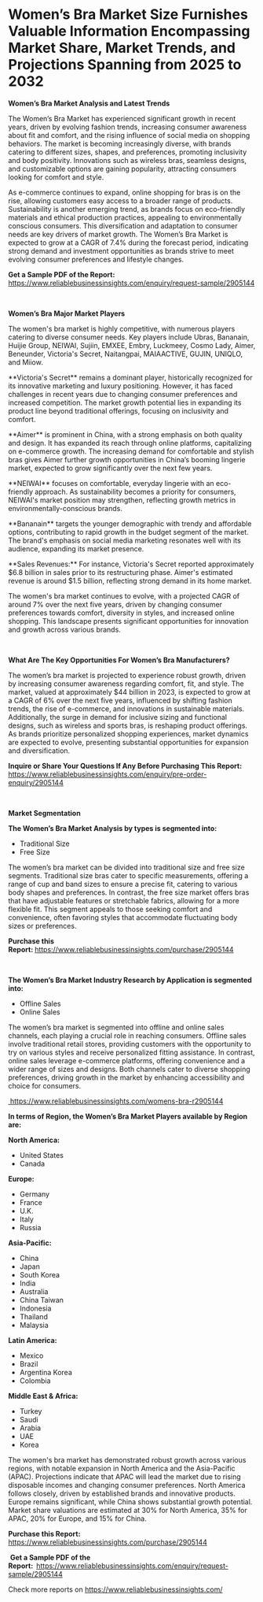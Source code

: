 <p><h1>Women’s Bra Market Size Furnishes Valuable Information Encompassing Market Share, Market Trends, and Projections Spanning from 2025 to 2032</h1></p><p><strong>Women’s Bra Market Analysis and Latest Trends</strong></p>
<p><p>The Women’s Bra Market has experienced significant growth in recent years, driven by evolving fashion trends, increasing consumer awareness about fit and comfort, and the rising influence of social media on shopping behaviors. The market is becoming increasingly diverse, with brands catering to different sizes, shapes, and preferences, promoting inclusivity and body positivity. Innovations such as wireless bras, seamless designs, and customizable options are gaining popularity, attracting consumers looking for comfort and style.</p><p>As e-commerce continues to expand, online shopping for bras is on the rise, allowing customers easy access to a broader range of products. Sustainability is another emerging trend, as brands focus on eco-friendly materials and ethical production practices, appealing to environmentally conscious consumers. This diversification and adaptation to consumer needs are key drivers of market growth. The Women’s Bra Market is expected to grow at a CAGR of 7.4% during the forecast period, indicating strong demand and investment opportunities as brands strive to meet evolving consumer preferences and lifestyle changes.</p></p>
<p><strong>Get a Sample PDF of the Report:&nbsp;</strong> <a href="https://www.reliablebusinessinsights.com/enquiry/request-sample/2905144?utm_campaign=2276&utm_medium=2&utm_source=Github&utm_content=ia&utm_term=12032025&utm_id=womens-bra">https://www.reliablebusinessinsights.com/enquiry/request-sample/2905144</a></p>
<p>&nbsp;</p>
<p><strong>Women’s Bra Major Market Players</strong></p>
<p><p>The women's bra market is highly competitive, with numerous players catering to diverse consumer needs. Key players include Ubras, Bananain, Huijie Group, NEIWAI, Sujiin, EMXEE, Embry, Luckmeey, Cosmo Lady, Aimer, Beneunder, Victoria's Secret, Naitangpai, MAIAACTIVE, GUJIN, UNIQLO, and Miiow.</p><p>**Victoria's Secret** remains a dominant player, historically recognized for its innovative marketing and luxury positioning. However, it has faced challenges in recent years due to changing consumer preferences and increased competition. The market growth potential lies in expanding its product line beyond traditional offerings, focusing on inclusivity and comfort.</p><p>**Aimer** is prominent in China, with a strong emphasis on both quality and design. It has expanded its reach through online platforms, capitalizing on e-commerce growth. The increasing demand for comfortable and stylish bras gives Aimer further growth opportunities in China’s booming lingerie market, expected to grow significantly over the next few years.</p><p>**NEIWAI** focuses on comfortable, everyday lingerie with an eco-friendly approach. As sustainability becomes a priority for consumers, NEIWAI's market position may strengthen, reflecting growth metrics in environmentally-conscious brands.</p><p>**Bananain** targets the younger demographic with trendy and affordable options, contributing to rapid growth in the budget segment of the market. The brand's emphasis on social media marketing resonates well with its audience, expanding its market presence.</p><p>**Sales Revenues:** For instance, Victoria's Secret reported approximately $6.8 billion in sales prior to its restructuring phase. Aimer's estimated revenue is around $1.5 billion, reflecting strong demand in its home market.</p><p>The women's bra market continues to evolve, with a projected CAGR of around 7% over the next five years, driven by changing consumer preferences towards comfort, diversity in styles, and increased online shopping. This landscape presents significant opportunities for innovation and growth across various brands.</p></p>
<p>&nbsp;</p>
<p><strong>What Are The Key Opportunities For Women’s Bra Manufacturers?</strong></p>
<p><p>The women’s bra market is projected to experience robust growth, driven by increasing consumer awareness regarding comfort, fit, and style. The market, valued at approximately $44 billion in 2023, is expected to grow at a CAGR of 6% over the next five years, influenced by shifting fashion trends, the rise of e-commerce, and innovations in sustainable materials. Additionally, the surge in demand for inclusive sizing and functional designs, such as wireless and sports bras, is reshaping product offerings. As brands prioritize personalized shopping experiences, market dynamics are expected to evolve, presenting substantial opportunities for expansion and diversification.</p></p>
<p><strong>Inquire or Share Your Questions If Any Before Purchasing This Report:</strong> <a href="https://www.reliablebusinessinsights.com/enquiry/pre-order-enquiry/2905144?utm_campaign=2276&utm_medium=2&utm_source=Github&utm_content=ia&utm_term=12032025&utm_id=womens-bra">https://www.reliablebusinessinsights.com/enquiry/pre-order-enquiry/2905144</a></p>
<p>&nbsp;</p>
<p><strong>Market Segmentation</strong></p>
<p><strong>The Women’s Bra Market Analysis by types is segmented into:</strong></p>
<p><ul><li>Traditional Size</li><li>Free Size</li></ul></p>
<p><p>The women’s bra market can be divided into traditional size and free size segments. Traditional size bras cater to specific measurements, offering a range of cup and band sizes to ensure a precise fit, catering to various body shapes and preferences. In contrast, the free size market offers bras that have adjustable features or stretchable fabrics, allowing for a more flexible fit. This segment appeals to those seeking comfort and convenience, often favoring styles that accommodate fluctuating body sizes or preferences.</p></p>
<p><strong>Purchase this Report:&nbsp;</strong><a href="https://www.reliablebusinessinsights.com/purchase/2905144?utm_campaign=2276&utm_medium=2&utm_source=Github&utm_content=ia&utm_term=12032025&utm_id=womens-bra">https://www.reliablebusinessinsights.com/purchase/2905144</a></p>
<p>&nbsp;</p>
<p><strong>The Women’s Bra Market Industry Research by Application is segmented into:</strong></p>
<p><ul><li>Offline Sales</li><li>Online Sales</li></ul></p>
<p><p>The women’s bra market is segmented into offline and online sales channels, each playing a crucial role in reaching consumers. Offline sales involve traditional retail stores, providing customers with the opportunity to try on various styles and receive personalized fitting assistance. In contrast, online sales leverage e-commerce platforms, offering convenience and a wider range of sizes and designs. Both channels cater to diverse shopping preferences, driving growth in the market by enhancing accessibility and choice for consumers.</p></p>
<p><a href="https://www.reliablebusinessinsights.com/womens-bra-r2905144?utm_campaign=2276&utm_medium=2&utm_source=Github&utm_content=ia&utm_term=12032025&utm_id=womens-bra">&nbsp;https://www.reliablebusinessinsights.com/womens-bra-r2905144</a></p>
<p><strong>In terms of Region, the Women’s Bra Market Players available by Region are:</strong></p>
<p>
    <p> <strong> North America: </strong>
        <ul>
            <li>United States</li>
            <li>Canada</li>
        </ul>
        </p> 
    <p> <strong> Europe: </strong>
        <ul>
            <li>Germany</li>
            <li>France</li>
            <li>U.K.</li>
            <li>Italy</li>
            <li>Russia</li>
        </ul>
        </p> 
    <p> <strong> Asia-Pacific: </strong>
        <ul>
            <li>China</li>
            <li>Japan</li>
            <li>South Korea</li>
            <li>India</li>
            <li>Australia</li>
            <li>China Taiwan</li>
            <li>Indonesia</li>
            <li>Thailand</li>
            <li>Malaysia</li>
        </ul>
        </p> 
    <p> <strong> Latin America: </strong>
        <ul>
            <li>Mexico</li>
            <li>Brazil</li>
            <li>Argentina Korea</li>
            <li>Colombia</li>
        </ul>
        </p> 
    <p> <strong> Middle East & Africa: </strong>
        <ul>
            <li>Turkey</li>
            <li>Saudi</li>
            <li>Arabia</li>
            <li>UAE</li>
            <li>Korea</li>
        </ul>
    </p>
    </p>
<p><p>The women's bra market has demonstrated robust growth across various regions, with notable expansion in North America and the Asia-Pacific (APAC). Projections indicate that APAC will lead the market due to rising disposable incomes and changing consumer preferences. North America follows closely, driven by established brands and innovative products. Europe remains significant, while China shows substantial growth potential. Market share valuations are estimated at 30% for North America, 35% for APAC, 20% for Europe, and 15% for China.</p></p>
<p><strong>Purchase this Report: </strong><a href="https://www.reliablebusinessinsights.com/purchase/2905144?utm_campaign=2276&utm_medium=2&utm_source=Github&utm_content=ia&utm_term=12032025&utm_id=womens-bra">https://www.reliablebusinessinsights.com/purchase/2905144</a></p>
<p>&nbsp;<strong>Get a Sample PDF of the Report:&nbsp;&nbsp;</strong><a href="https://www.reliablebusinessinsights.com/enquiry/request-sample/2905144?utm_campaign=2276&utm_medium=2&utm_source=Github&utm_content=ia&utm_term=12032025&utm_id=womens-bra">https://www.reliablebusinessinsights.com/enquiry/request-sample/2905144</a></p>
<p><strong></strong></p>
<p>Check more reports on <a href="https://www.reliablebusinessinsights.com/?utm_campaign=2276&utm_medium=2&utm_source=Github&utm_content=ia&utm_term=12032025&utm_id=womens-bra">https://www.reliablebusinessinsights.com/</a></p>